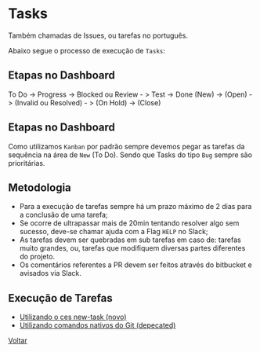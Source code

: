 Tasks
=====

Também chamadas de Issues, ou tarefas no português.

Abaixo segue o processo de execução de `Tasks`:


## Etapas no Dashboard

  To Do   ->   Progress   ->     Blocked ou Review    - >     Test      ->    Done
  (New)   ->   (Open)     ->   (Invalid ou Resolved)  - >   (On Hold)   ->   (Close)


## Etapas no Dashboard

Como utilizamos `Kanban` por padrão sempre devemos pegar as tarefas da sequência na área de `New` (To Do).
Sendo que Tasks do tipo `Bug` sempre são prioritárias.


## Metodologia

  - Para a execução de tarefas sempre há um prazo máximo de 2 dias para a conclusão de uma tarefa;
  - Se ocorre de ultrapassar mais de 20min tentando resolver algo sem sucesso, deve-se chamar ajuda com a Flag `HELP` no Slack;
  - As tarefas devem ser quebradas em sub tarefas em caso de: tarefas muito grandes, ou, tarefas que modifiquem diversas partes diferentes do projeto.
  - Os comentários referentes a PR devem ser feitos através do bitbucket e avisados via Slack.


## Execução de Tarefas

  - [Utilizando o ces new-task (novo)](tasks/new-task-ces.md)
  - [Utilizando comandos nativos do Git (depecated)](tasks/new-task-git.md)


[Voltar](../tasks.md)

